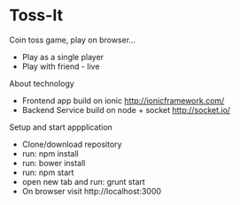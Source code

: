 # Toss-It

Coin toss game, play on browser...

- Play as a single player
- Play with friend - live

About technology
- Frontend app build on ionic http://ionicframework.com/
- Backend Service build on node + socket http://socket.io/

Setup and start appplication
- Clone/download repository
- run: npm install
- run: bower install
- run: npm start
- open new tab and run: grunt start
- On browser visit http://localhost:3000
